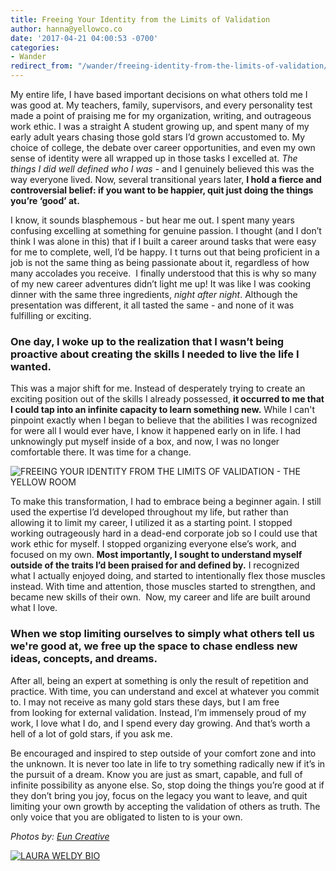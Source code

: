 ```yaml
---
title: Freeing Your Identity from the Limits of Validation
author: hanna@yellowco.co
date: '2017-04-21 04:00:53 -0700'
categories:
- Wander
redirect_from: "/wander/freeing-identity-from-the-limits-of-validation/"
---
```


My entire life, I have based important decisions on what others told me I was good at. My teachers, family, supervisors, and every personality test made a point of praising me for my organization, writing, and outrageous work ethic. I was a straight A student growing up, and spent many of my early adult years chasing those gold stars I’d grown accustomed to. My choice of college, the debate over career opportunities, and even my own sense of identity were all wrapped up in those tasks I excelled at. _The things I did well defined who I was_ - and I genuinely believed this was the way everyone lived.  Now, several transitional years later, **I hold a fierce and controversial belief: if you want to be happier, quit just doing the things you’re ‘good’ at.**

I know, it sounds blasphemous - but hear me out. I spent many years confusing excelling at something for genuine passion. I thought (and I don’t think I was alone in this) that if I built a career around tasks that were easy for me to complete, well, I’d be happy. I t turns out that being proficient in a job is not the same thing as being passionate about it, regardless of how many accolades you receive.  I finally understood that this is why so many of my new career adventures didn’t light me up! It was like I was cooking dinner with the same three ingredients, _night after night_. Although the presentation was different, it all tasted the same - and none of it was fulfilling or exciting.

### **One day, I woke up to the realization that I wasn’t being proactive about creating the skills I needed to live the life I wanted.**

This was a major shift for me. Instead of desperately trying to create an exciting position out of the skills I already possessed, **it occurred to me that I could tap into an infinite capacity to learn something new.** While I can't pinpoint exactly when I began to believe that the abilities I was recognized for were all I would ever have, I know it happened early on in life. I had unknowingly put myself inside of a box, and now, I was no longer comfortable there. It was time for a change.

![FREEING YOUR IDENTITY FROM THE LIMITS OF VALIDATION - THE YELLOW ROOM](http://yellowco.co/wp-content/uploads/2017/04/BeBangles-Summer2016-008.jpg "FREEING YOUR IDENTITY FROM THE LIMITS OF VALIDATION - THE YELLOW ROOM")

To make this transformation, I had to embrace being a beginner again. I still used the expertise I’d developed throughout my life, but rather than allowing it to limit my career, I utilized it as a starting point. I stopped working outrageously hard in a dead-end corporate job so I could use that work ethic for myself. I stopped organizing everyone else’s work, and focused on my own. **Most importantly, I sought to understand myself outside of the traits I’d been praised for and defined by.** I recognized what I actually enjoyed doing, and started to intentionally flex those muscles instead. With time and attention, those muscles started to strengthen, and became new skills of their own.  Now, my career and life are built around what I love.

### **When we stop limiting ourselves to simply what others tell us we're good at, we free up the space to chase endless new ideas, concepts, and dreams.**

After all, being an expert at something is only the result of repetition and practice. With time, you can understand and excel at whatever you commit to. I may not receive as many gold stars these days, but I am free from looking for external validation. Instead, I’m immensely proud of my work, I love what I do, and I spend every day growing. And that’s worth a hell of a lot of gold stars, if you ask me.

Be encouraged and inspired to step outside of your comfort zone and into the unknown. It is never too late in life to try something radically new if it’s in the pursuit of a dream. Know you are just as smart, capable, and full of infinite possibility as anyone else. So, stop doing the things you’re good at if they don’t bring you joy, focus on the legacy you want to leave, and quit limiting your own growth by accepting the validation of others as truth. The only voice that you are obligated to listen to is your own.

_Photos by: [Eun Creative](http://www.euncreative.com/)_

[![LAURA WELDY BIO](http://yellowco.co/wp-content/uploads/2017/04/LAURA-WELDY-BIO.jpg "LAURA WELDY BIO")](http://thewellsupportedwoman.com/)

